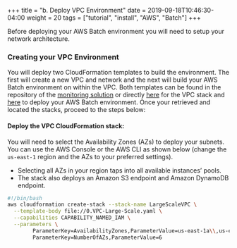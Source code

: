 +++
title = "b. Deploy VPC Environment"
date = 2019-09-18T10:46:30-04:00
weight = 20
tags = ["tutorial", "install", "AWS", "Batch"]
+++

Before deploying your AWS Batch environment you will need to setup your network architecture.

### Creating your VPC Environment

You will deploy two CloudFormation templates to build the environment. The first will create a new VPC and network and the next will build your AWS Batch environment on within the VPC. Both templates can be found in the repository of the [monitoring solution](https://github.com/aws-samples/aws-batch-runtime-monitoring) or directly [here](https://raw.githubusercontent.com/aws-samples/aws-batch-runtime-monitoring/main/docs/ExamplesCfnTemplates/VPC-Large-Scale.yaml) for the VPC stack and [here](https://raw.githubusercontent.com/aws-samples/aws-batch-runtime-monitoring/main/docs/ExamplesCfnTemplates/Batch-Large-Scale.yaml) to deploy your AWS Batch environment. Once your retrieved and located the stacks, proceed to the steps below:


#### Deploy the VPC CloudFormation stack: 
You will need to select the Availability Zones (AZs) to deploy your subnets. You can use the AWS Console or the AWS CLI as shown below (change the `us-east-1` region and the AZs to your preferred settings).
- Selecting all AZs in your region taps into all available instances’ pools.
- The stack also deploys an Amazon S3 endpoint and Amazon DynamoDB endpoint.

```bash
#!/bin/bash
aws cloudformation create-stack --stack-name LargeScaleVPC \
  --template-body file://0.VPC-Large-Scale.yaml \
  --capabilities CAPABILITY_NAMED_IAM \
  --parameters \
        ParameterKey=AvailabilityZones,ParameterValue=us-east-1a\\,us-east-1b\\,us-east-1c\\,us-east-1d\\,us-east-1e\\,us-east-1f \
        ParameterKey=NumberOfAZs,ParameterValue=6

```
